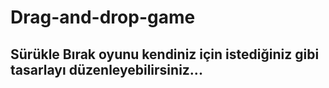 # Drag-and-drop-game
## Sürükle Bırak oyunu kendiniz için istediğiniz gibi tasarlayı düzenleyebilirsiniz...

